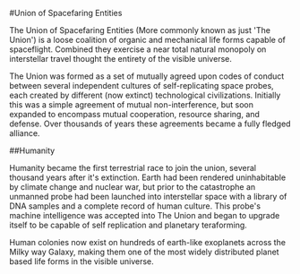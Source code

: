 #Union of Spacefaring Entities

The Union of Spacefaring Entities (More commonly known as just 'The Union') is a loose coalition of organic and mechanical life forms capable of spaceflight. Combined they exercise a near total natural monopoly on interstellar travel thought the entirety of the visible universe.

The Union was formed as a set of mutually agreed upon codes of conduct between several independent cultures of self-replicating space probes, each created by different (now extinct) technological civilizations. Initially this was a simple agreement of mutual non-interference, but soon expanded to encompass mutual cooperation, resource sharing, and defense. Over thousands of years these agreements became a fully fledged alliance.

##Humanity

Humanity became the first terrestrial race to join the union, several thousand years after it's extinction. Earth had been rendered uninhabitable by climate change and nuclear war, but prior to the catastrophe an unmanned probe had been launched into interstellar space with a library of DNA samples and a complete record of human culture. This probe's machine intelligence was accepted into The Union and began to upgrade itself to be capable of self replication and planetary teraforming.

Human colonies now exist on hundreds of earth-like exoplanets across the Milky way Galaxy, making them one of the most widely distributed planet based life forms in the visible universe.